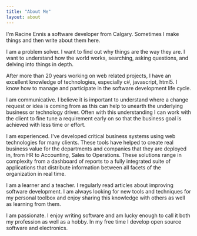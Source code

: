 ```yaml
---
title: "About Me"
layout: about
---
```


I'm Racine Ennis a software developer from Calgary. Sometimes I make things and then write about them here.

I am a problem solver. I want to find out why things are the way they are. I want to understand how the world works, searching, asking questions, and delving into things in depth. 

After more than 20 years working on web related projects, I have an excellent knowledge of technologies, especially c#, javascript, html5. I know how to manage and participate in the software development life cycle.

I am communicative. I believe it is important to understand where a change request or idea is coming from as this can help to unearth the underlying business or technology driver. Often with this understanding I can work with the client to fine tune a requirement early on so that the business goal is achieved with less time or effort.

I am experienced. I've developed critical business systems using web technologies for many clients. These tools have helped to create real business value for the departments and companies that they are deployed in, from HR to Accounting, Sales to Operations. These solutions range in complexity from a dashboard of reports to a fully integrated suite of applications that distribute information between all facets of the organization in real time.

I am a learner and a teacher. I regularly read articles about improving software development. I am always looking for new tools and techniques for my personal toolbox and enjoy sharing this knowledge with others as well as learning from them.   

I am passionate. I enjoy writing software and am lucky enough to call it both my profession as well as a hobby. In my free time I develop open source software and electronics.
